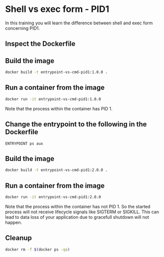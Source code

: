 # Shell vs exec form - PID1

In this training you will learn the difference between shell and exec form concerning PID1.

## Inspect the Dockerfile 

## Build the image

```bash
docker build -t entrypoint-vs-cmd-pid1:1.0.0 .
```

## Run a container from the image

```bash
docker run -it entrypoint-vs-cmd-pid1:1.0.0
```

Note that the process within the container has PID 1.

## Change the entrypoint to the following in the Dockerfile

```
ENTRYPOINT ps aux
```

## Build the image

```bash
docker build -t entrypoint-vs-cmd-pid1:2.0.0 .
```

## Run a container from the image

```bash
docker run -it entrypoint-vs-cmd-pid1:2.0.0
```

Note that the process within the container has not PID 1. So the started process will not receive lifecycle signals like SIGTERM or SIGKILL. This can lead to data loss of your application due to gracefull shutdown will not happen.

## Cleanup

```bash
docker rm -f $(docker ps -qa)
```
